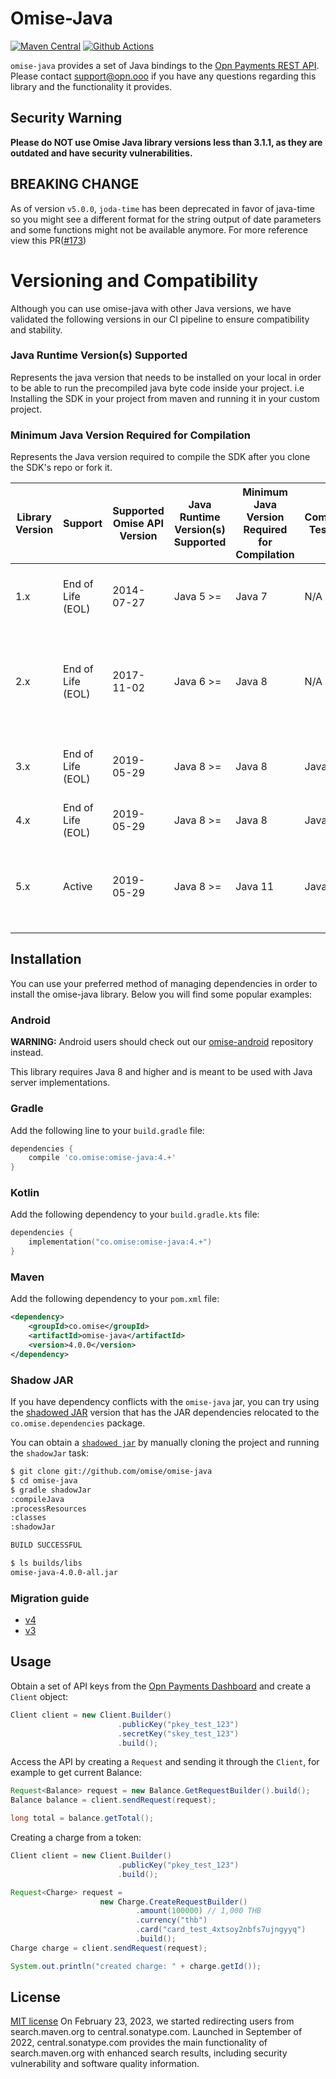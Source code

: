 # Omise-Java

[![Maven Central][5]][6] [![Github Actions][0]][1]

`omise-java` provides a set of Java bindings to the [Opn Payments REST API][2]. Please contact
[support@opn.ooo][3] if you have any questions regarding this
library and the functionality it provides.

## Security Warning

**Please do NOT use Omise Java library versions less than 3.1.1, as they are outdated and have security vulnerabilities.**

## BREAKING CHANGE

As of version `v5.0.0`, `joda-time` has been deprecated in favor of java-time so you might see a different format for the string output of date parameters and some functions might not be available anymore. For more reference view this PR([#173](https://github.com/omise/omise-java/pull/173))

# Versioning and Compatibility

Although you can use omise-java with other Java versions, we have validated the following versions in our CI pipeline to ensure compatibility and stability.

### Java Runtime Version(s) Supported

Represents the java version that needs to be installed on your local in order to be able to run the precompiled java byte code inside your project. i.e Installing the SDK in your project from maven and running it in your custom project.

### Minimum Java Version Required for Compilation

Represents the Java version required to compile the SDK after you clone the SDK's repo or fork it.

| Library Version | Support           | Supported Omise API Version | Java Runtime Version(s) Supported | Minimum Java Version Required for Compilation | Compilation Tested On | Notes                                                                                  |
| --------------- | ----------------- | --------------------------- | --------------------------------- | --------------------------------------------- | --------------------- | -------------------------------------------------------------------------------------- |
| 1.x             | End of Life (EOL) | 2014-07-27                  | Java 5 >=                         | Java 7                                        | N/A                   | Initial release with basic features. No longer maintained.                             |
| 2.x             | End of Life (EOL) | 2017-11-02                  | Java 6 >=                         | Java 8                                        | N/A                   | Ground-up rewrite onto Java7 to be more robust and maintainable. No longer maintained. |
| 3.x             | End of Life (EOL) | 2019-05-29                  | Java 8 >=                         | Java 8                                        | Java 8                | Used latest API version (`2019-05-29`). No longer maintained.                          |
| 4.x             | End of Life (EOL) | 2019-05-29                  | Java 8 >=                         | Java 8                                        | Java 8                | v4 migration. Check [guide][10]                                                        |
| 5.x             | Active            | 2019-05-29                  | Java 8 >=                         | Java 11                                       | Java 21               | Update gradle to 8.7 and JDK to 21 and replace deprecated joda time.                   |

## Installation

You can use your preferred method of managing dependencies in order to install the omise-java library. Below you will find some popular examples:

### Android

**WARNING:** Android users should check out our [omise-android][4] repository instead.

This library requires Java 8 and higher and is meant to be used with Java server
implementations.

### Gradle

Add the following line to your `build.gradle` file:

```gradle
dependencies {
    compile 'co.omise:omise-java:4.+'
}
```

### Kotlin

Add the following dependency to your `build.gradle.kts` file:

```kotlin
dependencies {
    implementation("co.omise:omise-java:4.+")
}
```

### Maven

Add the following dependency to your `pom.xml` file:

```xml
<dependency>
    <groupId>co.omise</groupId>
    <artifactId>omise-java</artifactId>
    <version>4.0.0</version>
</dependency>
```

### Shadow JAR

If you have dependency conflicts with the `omise-java` jar, you can try using the
[shadowed JAR][7] version that has the JAR dependencies relocated to the
`co.omise.dependencies` package.

You can obtain a [`shadowed jar`][7] by manually cloning the project and running the
`shadowJar` task:

```sh
$ git clone git://github.com/omise/omise-java
$ cd omise-java
$ gradle shadowJar
:compileJava
:processResources
:classes
:shadowJar

BUILD SUCCESSFUL

$ ls builds/libs
omise-java-4.0.0-all.jar
```

### Migration guide

- [v4](MIGRATING.md#migrating-from-v3-to-v4)
- [v3](MIGRATING.md#migrating-to-v3)

## Usage

Obtain a set of API keys from the [Opn Payments Dashboard][8] and create a `Client` object:

```java
Client client = new Client.Builder()
                        .publicKey("pkey_test_123")
                        .secretKey("skey_test_123")
                        .build();
```

Access the API by creating a `Request` and sending it through the `Client`, for example to get
current Balance:

```java
Request<Balance> request = new Balance.GetRequestBuilder().build();
Balance balance = client.sendRequest(request);

long total = balance.getTotal();
```

Creating a charge from a token:

```java
Client client = new Client.Builder()
                        .publicKey("pkey_test_123")
                        .build();

Request<Charge> request =
                    new Charge.CreateRequestBuilder()
                            .amount(100000) // 1,000 THB
                            .currency("thb")
                            .card("card_test_4xtsoy2nbfs7ujngyyq")
                            .build();
Charge charge = client.sendRequest(request);

System.out.println("created charge: " + charge.getId());
```

## License

[MIT license][9]
On February 23, 2023, we started redirecting users from search.maven.org to central.sonatype.com. Launched in September of 2022, central.sonatype.com provides the main functionality of search.maven.org with enhanced search results, including security vulnerability and software quality information.

[0]: https://github.com/omise/omise-java/workflows/Java%20CI%20with%20Gradle/badge.svg
[1]: https://github.com/omise/omise-java/actions
[2]: https://docs.opn.ooo/
[3]: mailto:support@opn.ooo
[4]: https://github.com/omise/omise-android
[5]: https://img.shields.io/maven-central/v/co.omise/omise-java.svg?style=flat-square
[6]: https://central.sonatype.com/artifact/co.omise/omise-java/4.2.0/versions
[7]: https://github.com/johnrengelman/shadow
[8]: https://dashboard.omise.co/test/api-keys
[9]: https://github.com/johnrengelman/shadow
[10]: https://github.com/omise/omise-java/blob/master/MIGRATING.md#migrating-from-v3-to-v4
